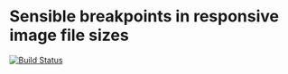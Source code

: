 # Sensible breakpoints in responsive image file sizes

[![Build Status](https://travis-ci.org/iMega/sensible-breakpoints.svg?branch=master)](https://travis-ci.org/iMega/sensible-breakpoints)
